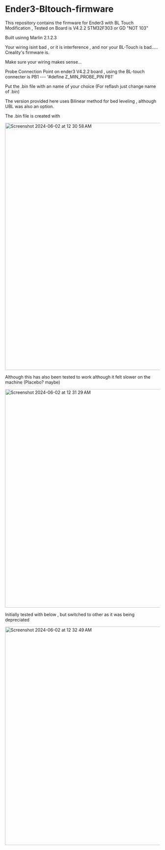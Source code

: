 # Ender3-Bltouch-firmware
This repository contains the firmware for Ender3 with BL Touch Modification , Tested on Board is V4.2.2 STM32F303 or GD "NOT 103"

Built usinng Marlin 2.1.2.3

Your wiring isint bad , or it is interference , and nor your BL-Touch is bad..... Creality's firmware is.

Make sure your wiring makes sense...


Probe Connection Point on ender3 V4.2.2 board , using the BL-touch connecter is PB1 --- '#define Z_MIN_PROBE_PIN PB1'




Put the .bin file with an name of your choice (For reflash just change name of .bin)

The version provided here uses Bilinear method for bed leveling , although UBL was also an option.



The .bin file is created with 

<img width="801" alt="Screenshot 2024-06-02 at 12 30 58 AM" src="https://github.com/vanshksingh/Ender3-Bltouch-firmware/assets/114809624/da42c895-fed0-4398-b04b-866a039eb995">

Although this has also been tested to work although it felt slower on the machine (Placebo? maybe)

<img width="708" alt="Screenshot 2024-06-02 at 12 31 29 AM" src="https://github.com/vanshksingh/Ender3-Bltouch-firmware/assets/114809624/01eb1b09-709e-4f9e-9de1-b53bb763115a">

Initially tested with below , but switched to other as it was being depreciated

<img width="708" alt="Screenshot 2024-06-02 at 12 32 49 AM" src="https://github.com/vanshksingh/Ender3-Bltouch-firmware/assets/114809624/a58c401f-3678-467e-b214-71c52b7351c1">


